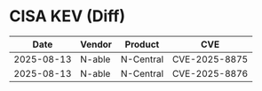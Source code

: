 # CISA KEV (Diff)

| Date | Vendor | Product | CVE |
| ---- | ------ | ------- | --- |
| 2025-08-13 | N-able | N-Central | CVE-2025-8875 |
| 2025-08-13 | N-able | N-Central | CVE-2025-8876 |
